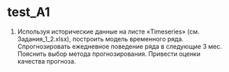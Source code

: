 # test_A1
1. Используя исторические данные на листе «Timeseries» (см. Задания_1_2.xlsx),
построить модель временного ряда. Спрогнозировать ежедневное поведение ряда в следующие
3 мес. Пояснить выбор метода прогнозирования. Привести оценки качества прогноза.
